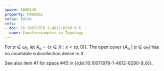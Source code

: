 ```yaml
---
space: S000149
property: P000062
value: false
refs:
- doi: 10.1007/978-1-4612-6290-9_6
  name: Counterexamples in Topology
---
```


For $\alpha \in \omega_1$, let $A_\alpha = \{x\in X: x<(\alpha,0)\}$.
The open cover $\{A_\alpha\ |\ \alpha \in \omega_1\}$ has no countable subcollection dense in $X$.

See also item #1 for space #45 in {{doi:10.1007/978-1-4612-6290-9_6}}.
